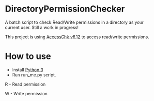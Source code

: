 # DirectoryPermissionChecker
A batch script to check Read/Write permissions in a directory as your current user.
Still a work in progress!

This project is using [AccessChk v6.12](https://docs.microsoft.com/en-us/sysinternals/downloads/accesschk) to access read/write permissions.

# How to use
* Install [Python 3](https://www.python.org/downloads/)
* Run run_me.py script.

R - Read permission

W - Write permission
